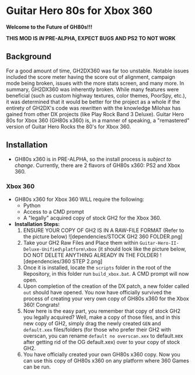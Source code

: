 # Guitar Hero 80s for Xbox 360

**Welcome to the Future of GH80s!!!**

**THIS MOD IS *IN* PRE-ALPHA, EXPECT BUGS AND PS2 TO NOT WORK**

## Background
For a good amount of time, GH2DX360 was far too unstable. Notable issues included the score meter having the score out of alignment, campaign mode being broken, issues with the more stats screen, and many more. In summary, GH2DX360 was inherently broken. While many features were beneficial (such as custom highway textures, color themes, PoorSpy, etc.), it was determined that it would be better for the project as a whole if the entirety of GH2DX's code was rewritten with the knowledge Milohax has gained from other DX projects (like Play Rock Band 3 Deluxe). Guitar Hero 80s for Xbox 360 (GH80s x360) is, in a manner of speaking, a "remastered" version of Guitar Hero Rocks the 80's for Xbox 360.

## Installation
- GH80s x360 is in PRE-ALPHA, so the install process is *subject to change*. Currently, there are 2 flavors of GH80s x360: PS2 and Xbox 360.

### Xbox 360
- GH80s x360 for Xbox 360 WILL require the following:
  - Python
  - Access to a CMD prompt
  - A "legally" acquired copy of stock GH2 for the Xbox 360.
- **Installation Steps:**
  1. ENSURE YOUR COPY OF GH2 IS IN A RAW-FILE FORMAT (Refer to the picture below) ![dependencies/STOCK GH2 360 FOLDER.png]
  2. Take your GH2 Raw Files and Place them within `Guitar-Hero-II-Deluxe-Unified\platform\xbox` (it should look like the picture below, DO NOT DELETE ANYTHING ALREADY IN THE FOLDER) ![dependencies/360 STEP 2.png]
  3. Once it is installed, locate the `scripts` folder in the root of the Repository, in this folder run `build_xbox.bat`. A CMD prompt will now open.
  4. Upon completion of the creation of the DX patch, a new folder called `out` should have opened. You now have officially survived the process of creating your very own copy of GH80s x360 for the Xbox 360! Congrats!
  5. Now here is the easy part, you remember that copy of stock GH2 you legally acquired? Well, make a copy of those files, and in this new copy of GH2, simply drag the newly created `GEN` and `default.xex` files/folders (for those who prefer their GH2 with overscan, you can rename `default no overscan.xex` to default.xex after getting rid of the OG default.xex) over to your copy of stock GH2.
  6. You have officially created your own GH80s x360 copy. Now you can use this copy of GH80s x360 on any platform where 360 Games can be run.
